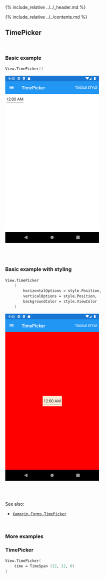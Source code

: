 {% include_relative ../../_header.md %}

{% include_relative ../../contents.md %}

TimePicker
--------

<br /> 

### Basic example


```fsharp 
View.TimePicker()
```

<img src="../../images/views/TimePicker-adr-basic.png" width="300">

<br /> <br /> 

### Basic example with styling

```fsharp 
View.TimePicker
    (
        horizontalOptions = style.Position,
        verticalOptions = style.Position,
        backgroundColor = style.ViewColor
    )
```


<img src="../../images/views/TimePicker-adr-styled.png" width="300">

<br /> <br /> 

See also:

* [`Xamarin.Forms.TimePicker`](https://docs.microsoft.com/en-us/dotnet/api/Xamarin.Forms.TimePicker)

<br /> 

### More examples

### TimePicker
```fsharp 
View.TimePicker(
    time = TimeSpan (12, 22, 0)                
)
```